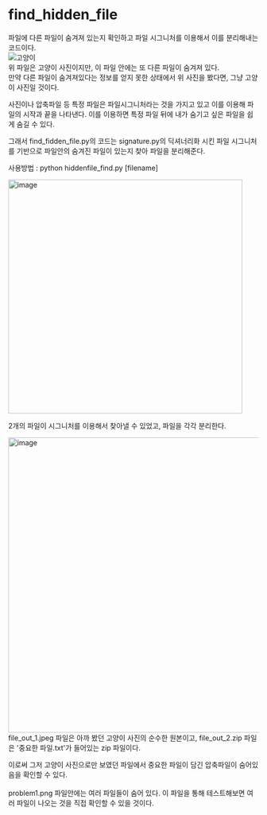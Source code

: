 # find_hidden_file
파일에 다른 파일이 숨겨져 있는지 확인하고 파일 시그니처를 이용해서 이를 분리해내는 코드이다.
<br>
![고양이](https://user-images.githubusercontent.com/85146195/157223767-74421fdc-fd91-464b-9c15-6c8bf2391956.jpg)<br>
위 파일은 고양이 사진이지만, 이 파일 안에는 또 다른 파일이 숨겨져 있다.<br>
만약 다른 파일이 숨겨져있다는 정보를 얻지 못한 상태에서 위 사진을 봤다면, 그냥 고양이 사진일 것이다. 

사진이나 압축파일 등 특정 파일은 파일시그니처라는 것을 가지고 있고 이를 이용해 파일의 시작과 끝을 나타낸다. 이를 이용하면 특정 파일 뒤에 내가 숨기고 싶은 파일을 쉽게 숨길 수 있다.<br>

그래서 find_fidden_file.py의 코드는 signature.py의 딕셔너리화 시킨 파일 시그니처를 기반으로 파일안의 숨겨진 파일이 있는지 찾아 파일을 분리해준다.<br>

사용방법 : python hiddenfile_find.py [filename]

<img width="471" alt="image" src="https://user-images.githubusercontent.com/85146195/157225177-bfa0a412-92fe-4354-99db-e99fcc979547.png">

2개의 파일이 시그니처를 이용해서 찾아낼 수 있었고, 파일을 각각 분리한다. 

<img width="594" alt="image" src="https://user-images.githubusercontent.com/85146195/157225980-0f15e916-9b25-489b-8b00-db85665396f6.png">
file_out_1.jpeg 파일은 아까 봤던 고양이 사진의 순수한 원본이고, file_out_2.zip 파일은 '중요한 파일.txt'가 들어있는 zip 파일이다.

이로써 그저 고양이 사진으로만 보였던 파일에서 중요한 파일이 담긴 압축파일이 숨어있음을 확인할 수 있다.
<br><br>
problem1.png 파일안에는 여러 파일들이 숨어 있다. 이 파일을 통해 테스트해보면 여러 파일이 나오는 것을 직접 확인할 수 있을 것이다.
